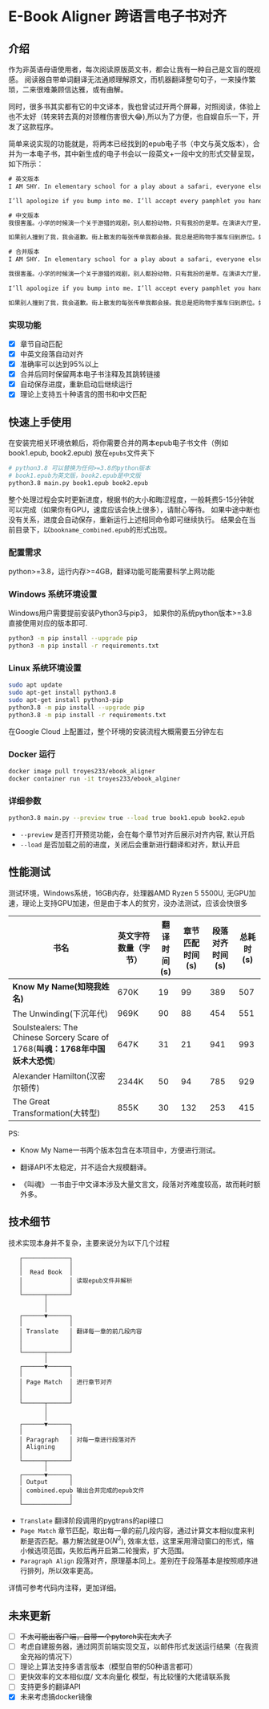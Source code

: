 # E-Book Aligner 跨语言电子书对齐
## 介绍

作为非英语母语使用者，每次阅读原版英文书，都会让我有一种自己是文盲的既视感。 阅读器自带单词翻译无法通顺理解原文，而机器翻译整句句子，一来操作繁琐，二来很难兼顾信达雅，或有曲解。

同时，很多书其实都有它的中文译本，我也曾试过开两个屏幕，对照阅读，体验上也不太好（转来转去真的对颈椎伤害很大:joy:),所以为了方便，也自娱自乐一下，开发了这款程序。

简单来说实现的功能就是，将两本已经找到的epub电子书（中文与英文版本），合并为一本电子书，其中新生成的电子书会以一段英文+一段中文的形式交替呈现，如下所示：

```tex
# 英文版本
I AM SHY. In elementary school for a play about a safari, everyone else was an animal. I was grass. I’ve never asked a question in a large lecture hall. 

I’ll apologize if you bump into me. I’ll accept every pamphlet you hand out on the street. I’ve always rolled my shopping cart back to its place of origin. If there’s no more half-and-half on the counter at the coffee shop, I’ll drink my coffee black. If I sleep over, the blankets will look like they’ve never been touched.
```

```tex
# 中文版本
我很害羞。小学的时候演一个关于游猎的戏剧，别人都扮动物，只有我扮的是草。在演讲大厅里，我从未问过任何问题。在体育课上，我总是躲在角落里。

如果别人撞到了我，我会道歉。街上散发的每张传单我都会接。我总是把购物手推车归到原位。如果咖啡店柜台上的调味奶用完了，我就喝黑咖啡。如果我在别人家过夜，毯子看起来就像没碰过一样平整。
```

```tex
# 合并版本
I AM SHY. In elementary school for a play about a safari, everyone else was an animal. I was grass. I’ve never asked a question in a large lecture hall. 

我很害羞。小学的时候演一个关于游猎的戏剧，别人都扮动物，只有我扮的是草。在演讲大厅里，我从未问过任何问题。在体育课上，我总是躲在角落里。

I’ll apologize if you bump into me. I’ll accept every pamphlet you hand out on the street. I’ve always rolled my shopping cart back to its place of origin. If there’s no more half-and-half on the counter at the coffee shop, I’ll drink my coffee black. If I sleep over, the blankets will look like they’ve never been touched.

如果别人撞到了我，我会道歉。街上散发的每张传单我都会接。我总是把购物手推车归到原位。如果咖啡店柜台上的调味奶用完了，我就喝黑咖啡。如果我在别人家过夜，毯子看起来就像没碰过一样平整。
```

### 实现功能

- [x] 章节自动匹配
- [x] 中英文段落自动对齐
- [x] 准确率可以达到95%以上
- [x] 合并后同时保留两本电子书注释及其跳转链接
- [x] 自动保存进度，重新启动后继续运行
- [x] 理论上支持五十种语言的图书和中文匹配

## 快速上手使用

在安装完相关环境依赖后，将你需要合并的两本epub电子书文件（例如book1.epub, book2.epub) 放在`epubs`文件夹下
```bash
# python3.8 可以替换为任何>=3.8的python版本
# book1.epub为英文版，book2.epub是中文版
python3.8 main.py book1.epub book2.epub
```
整个处理过程会实时更新进度，根据书的大小和晦涩程度，一般耗费5-15分钟就可以完成（如果你有GPU，速度应该会快上很多），请耐心等待。
如果中途中断也没有关系，进度会自动保存，重新运行上述相同命令即可继续执行。
结果会在当前目录下，以`bookname_combined.epub`的形式出现。

### 配置需求
python>=3.8，运行内存>=4GB，翻译功能可能需要科学上网功能
### Windows 系统环境设置
Windows用户需要提前安装Python3与pip3，
如果你的系统python版本>=3.8 直接使用对应的版本即可. 

```bash
python3 -m pip install --upgrade pip
python3 -m pip install -r requirements.txt
```
### Linux 系统环境设置
```bash
sudo apt update
sudo apt-get install python3.8
sudo apt-get install python3-pip
python3.8 -m pip install --upgrade pip
python3.8 -m pip install -r requirements.txt
```
在Google Cloud 上配置过，整个环境的安装流程大概需要五分钟左右

### Docker 运行

```bash
docker image pull troyes233/ebook_aligner
docker container run -it troyes233/ebook_alginer 
```

### 详细参数

```bash
python3.8 main.py --preview true --load true book1.epub book2.epub
```

* `--preview` 是否打开预览功能，会在每个章节对齐后展示对齐内容, 默认开启
* `--load` 是否加载之前的进度，关闭后会重新进行翻译和对齐，默认开启

## 性能测试

测试环境，Windows系统，16GB内存，处理器AMD Ryzen 5 5500U, 无GPU加速，理论上支持GPU加速，但是由于本人的贫穷，没办法测试，应该会快很多

| 书名                                                         | 英文字符数量（字节） | 翻译时间(s) | 章节匹配时间(s) | 段落对齐时间(s) | 总耗时(s) |
| ------------------------------------------------------------ | -------------------- | ----------- | --------------- | --------------- | --------- |
| **Know My Name(知晓我姓名)**                                 | 670K                 | 19          | 99              | 389             | 507       |
| The Unwinding(下沉年代)                                      | 969K                 | 90          | 88              | 454             | 551       |
| Soulstealers: The Chinese Sorcery Scare of 1768(**叫魂：1768年中国妖术大恐慌**) | 647K                 | 31          | 21              | 941             | 993       |
| Alexander Hamilton(汉密尔顿传)                               | 2344K                | 50          | 94              | 785             | 929       |
| The Great Transformation(大转型)                             | 855K                 | 30          | 132             | 253             | 415       |

PS: 

* Know My Name一书两个版本包含在本项目中，方便进行测试。

* 翻译API不太稳定，并不适合大规模翻译。
* 《叫魂》 一书由于中文译本涉及大量文言文，段落对齐难度较高，故而耗时额外多。

## 技术细节

技术实现本身并不复杂，主要来说分为以下几个过程

```
   ┌─────────────┐
   │             │
   │  Read Book  │ 
   │             │ 读取epub文件并解析
   │             │
   └──────┬──────┘
          │
          │
   ┌──────▼──────┐
   │             │
   │ Translate   │ 翻译每一章的前几段内容
   │             │
   │             │
   └──────┬──────┘
          │
   ┌──────▼──────┐
   │             │
   │ Page Match  │ 进行章节对齐
   │             │
   │             │
   └──────┬──────┘
          │
          │
   ┌──────▼──────┐
   │             │
   │ Paragraph   │ 对每一章进行段落对齐
   │ Aligning    │
   │             │
   └──────┬──────┘
          │
   ┌──────▼──────┐
   │ Output      │
   │ combined.epub 输出合并完成的epub文件
   │             │
   └─────────────┘
```

* `Translate` 翻译阶段调用的pygtrans的api接口
* `Page Match` 章节匹配，取出每一章的前几段内容，通过计算文本相似度来判断是否匹配。暴力解法就是O($N^2$), 效率太低，这里采用滑动窗口的形式，缩小候选项范围，失败后再开启第二轮搜索，扩大范围。
* `Paragraph Align` 段落对齐，原理基本同上。差别在于段落基本是按照顺序进行排列，所以效率更高。

详情可参考代码内注释，更加详细。

## 未来更新

- [ ] ~~不太可能出客户端，自带一个pytorch实在太大了~~
- [ ] 考虑自建服务器，通过网页前端实现交互，以邮件形式发送运行结果（在我资金充裕的情况下）
- [ ] 理论上算法支持多语言版本（模型自带的50种语言都可）
- [ ] 更快效率的文本相似度/ 文本向量化 模型，有比较懂的大佬请联系我
- [ ] 支持更多的翻译API
- [x] 未来考虑搞docker镜像
